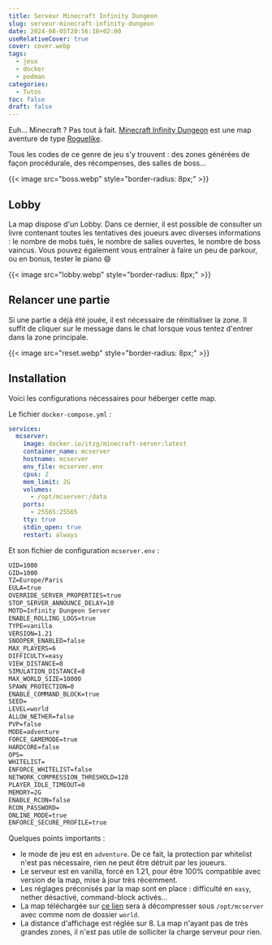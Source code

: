 ```yaml
---
title: Serveur Minecraft Infinity Dungeon
slug: serveur-minecraft-infinity-dungeon
date: 2024-08-05T20:56:18+02:00
useRelativeCover: true
cover: cover.webp
tags:
  - jeux
  - docker
  - podman
categories:
  - Tutos
toc: false
draft: false
---
```


Euh... Minecraft ? Pas tout à fait. [Minecraft Infinity Dungeon](https://www.planetminecraft.com/project/infinity-dungeons/) est une map aventure de type [Roguelike](https://fr.wikipedia.org/wiki/Roguelike). 

Tous les codes de ce genre de jeu s'y trouvent : des zones générées de façon procédurale, des récompenses, des salles de boss...

{{< image src="boss.webp" style="border-radius: 8px;" >}}

## Lobby

La map dispose d'un Lobby. Dans ce dernier, il est possible de consulter un livre contenant toutes les tentatives des joueurs avec diverses informations : le nombre de mobs tués, le nombre de salles ouvertes, le nombre de boss vaincus. Vous pouvez également vous entraîner à faire un peu de parkour, ou en bonus, tester le piano :smile:

{{< image src="lobby.webp" style="border-radius: 8px;" >}}

## Relancer une partie

Si une partie a déjà été jouée, il est nécessaire de réinitialiser la zone. Il suffit de cliquer sur le message dans le chat lorsque vous tentez d'entrer dans la zone principale.

{{< image src="reset.webp" style="border-radius: 8px;" >}}

## Installation

Voici les configurations nécessaires pour héberger cette map.

Le fichier `docker-compose.yml` :

```yml
services:
  mcserver:
    image: docker.io/itzg/minecraft-server:latest
    container_name: mcserver
    hostname: mcserver
    env_file: mcserver.env
    cpus: 2
    mem_limit: 2G
    volumes:
      - /opt/mcserver:/data
    ports:
      - 25565:25565
    tty: true
    stdin_open: true
    restart: always
```
Et son fichier de configuration `mcserver.env` :

```txt
UID=1000
GID=1000
TZ=Europe/Paris
EULA=true
OVERRIDE_SERVER_PROPERTIES=true
STOP_SERVER_ANNOUNCE_DELAY=10
MOTD=Infinity Dungeon Server
ENABLE_ROLLING_LOGS=true
TYPE=vanilla
VERSION=1.21
SNOOPER_ENABLED=false
MAX_PLAYERS=6
DIFFICULTY=easy
VIEW_DISTANCE=8
SIMULATION_DISTANCE=8
MAX_WORLD_SIZE=10000
SPAWN_PROTECTION=0
ENABLE_COMMAND_BLOCK=true
SEED=
LEVEL=world
ALLOW_NETHER=false
PVP=false
MODE=adventure
FORCE_GAMEMODE=true
HARDCORE=false
OPS=
WHITELIST=
ENFORCE_WHITELIST=false
NETWORK_COMPRESSION_THRESHOLD=128
PLAYER_IDLE_TIMEOUT=0
MEMORY=2G
ENABLE_RCON=false
RCON_PASSWORD=
ONLINE_MODE=true
ENFORCE_SECURE_PROFILE=true
```

Quelques points importants : 
- le mode de jeu est en `adventure`. De ce fait, la protection par whitelist n'est pas nécessaire, rien ne peut être détruit par les joueurs.
- Le serveur est en vanilla, forcé en 1.21, pour être 100% compatible avec version de la map, mise à jour très récemment.
- Les réglages préconisés par la map sont en place : difficulté en `easy`, nether désactivé, command-block activés...
- La map téléchargée sur [ce lien](https://www.planetminecraft.com/project/infinity-dungeons/) sera à décompresser sous `/opt/mcserver` avec comme nom de dossier `world`.
- La distance d'affichage est réglée sur 8. La map n'ayant pas de très grandes zones, il n'est pas utile de solliciter la charge serveur pour rien.

